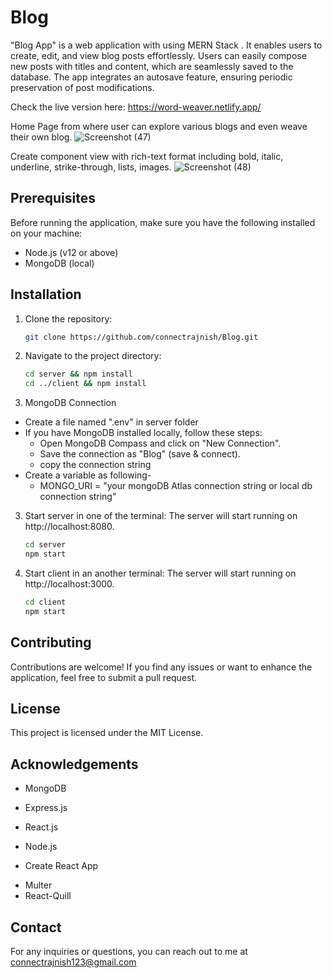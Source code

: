 # Blog
"Blog App" is a web application with using MERN Stack . It enables users to create, edit, and view blog posts effortlessly. Users can easily compose new posts with titles and content, which are seamlessly saved to the database. The app integrates an autosave feature, ensuring periodic preservation of post modifications.

Check the live version here: https://word-weaver.netlify.app/


Home Page from where user can explore various blogs and even weave their own blog.
![Screenshot (47)](https://github.com/connectrajnish/BLog/assets/82881088/98a40a56-8fac-4cb3-83d5-54e417230b49)

Create component view with rich-text format including bold, italic, underline, strike-through, lists, images.
![Screenshot (48)](https://github.com/connectrajnish/BLog/assets/82881088/58fd98ab-e385-4024-b15a-7c08050800a0)

## Prerequisites
Before running the application, make sure you have the following installed on your machine:

* Node.js (v12 or above)
* MongoDB (local)

## Installation
1. Clone the repository:
   ```bash
   git clone https://github.com/connectrajnish/Blog.git
   
2. Navigate to the project directory:
    ```bash
    cd server && npm install
    cd ../client && npm install
    
3. MongoDB Connection  
- Create a file named ".env" in server folder
- If you have MongoDB installed locally, follow these steps:
   * Open MongoDB Compass and click on "New Connection".
   * Save the connection as "Blog" (save & connect).
   * copy the connection string
- Create a variable as following-
   * MONGO_URI = "your mongoDB Atlas connection string or local db connection string"

3. Start server in one of the terminal:
    The server will start running on http://localhost:8080.
    ```bash
    cd server 
    npm start

4. Start client in an another terminal:
    The server will start running on http://localhost:3000.
    ```bash
    cd client 
    npm start

## Contributing
Contributions are welcome! If you find any issues or want to enhance the application, feel free to submit a pull request. 

## License
This project is licensed under the MIT License.

## Acknowledgements
- MongoDB
* Express.js
+ React.js
- Node.js
* Create React App
- Multer
- React-Quill

## Contact
For any inquiries or questions, you can reach out to me at connectrajnish123@gmail.com
